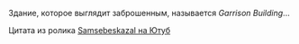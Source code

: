 
  Здание, которое выглядит заброшенным, называется *Garrison Building*...

<div class="footer">Цитата из ролика <a href="https://youtu.be/8UZsi2fZ-NQ">Samsebeskazal на Ютуб</a></div>